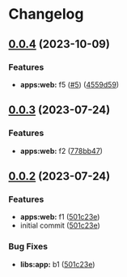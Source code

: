 # Changelog

## [0.0.4](https://github.com/gemba-tech/release-please-demo/compare/web-v0.0.3...web-v0.0.4) (2023-10-09)


### Features

* **apps:web:** f5 ([#5](https://github.com/gemba-tech/release-please-demo/issues/5)) ([4559d59](https://github.com/gemba-tech/release-please-demo/commit/4559d599e082f6d87d2d32582be905ba9f89c10f))

## [0.0.3](https://github.com/gemba-tech/release-please-demo/compare/web-v0.0.2...web-v0.0.3) (2023-07-24)


### Features

* **apps:web:** f2 ([778bb47](https://github.com/gemba-tech/release-please-demo/commit/778bb47462f99aa739295e83e1685a231cfc069d))

## [0.0.2](https://github.com/gemba-tech/release-please-demo/compare/web-v0.0.1...web-v0.0.2) (2023-07-24)


### Features

* **apps:web:** f1 ([501c23e](https://github.com/gemba-tech/release-please-demo/commit/501c23e639f49d9b29c29e8ff9cb1f2d41d1b6cf))
* initial commit ([501c23e](https://github.com/gemba-tech/release-please-demo/commit/501c23e639f49d9b29c29e8ff9cb1f2d41d1b6cf))


### Bug Fixes

* **libs:app:** b1 ([501c23e](https://github.com/gemba-tech/release-please-demo/commit/501c23e639f49d9b29c29e8ff9cb1f2d41d1b6cf))
